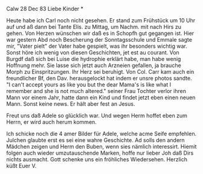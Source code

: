  Calw 28 Dec 83
Liebe Kinder <Marie>*

Heute habe ich Carl noch nicht gesehen. Er stand zum Frühstück um 10 Uhr auf und aß dann bei Tante Elis. zu Mittag, um Nachm. mit nach Hirs zu gehen. Von Herzen wünschen wir daß es in Schopfh gut gegangen ist. Hier war gestern Abd noch Bescherung der Sonntagsschule und Emmale sagte mir, "Vater pielt" der Vater habe gespielt, was ihr besonders wichtig war. Sonst höre ich wenig von diesen Geschichten, jet est au courant. Von Burgdf daß sich bei Luise die hydrophie erklärt habe, man habe wenig Hoffnung mehr. Sie lasse sich jetzt auch Arzneien gefallen, ja brauche Morph zu Einspritzungen. Ihr Herz sei beruhigt. Von Col. Carr kam auch ein freundlicher Bf, den Dav. herausgelockt hat indem er unsre photos sandte. "I can't accept yours as like you but the dear Mama's is like what I remember and she is not much altered." seiner Frau Tochter verlor ihren Mann vor einem Jahr, hatte dann ein Kind und findet jetzt eben einen neuen Mann. Sonst keine news. Er hält aber fest an Jesus.

Freut uns daß Adele so glücklich war. Und wegen Herm hoffet eben zum Herrn, er wird auch herum kommen.

Ich schicke noch die 4 amer Bilder für Adele, welche acme Seife empfehlen. Julchen glaubte erst es sei eine wahre Geschichte. Ad solls den andern Mädchen zeigen und Herm den Buben, wenn sies nämlich interessirt. 
Hiemit folgen auch wieder umzutauschende Marken, hoffe nur lieber Joh daß Dirs nichts ausmacht. Gott schenke uns ein fröhliches Wiedersehen. 
 Herzlich küßt Euer V.

